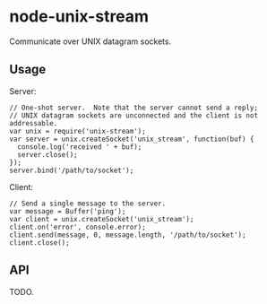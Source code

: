 # node-unix-stream

Communicate over UNIX datagram sockets.

## Usage

Server:

    // One-shot server.  Note that the server cannot send a reply;
    // UNIX datagram sockets are unconnected and the client is not addressable.
    var unix = require('unix-stream');
    var server = unix.createSocket('unix_stream', function(buf) {
      console.log('received ' + buf);
      server.close();
    });
    server.bind('/path/to/socket');

Client:

    // Send a single message to the server.
    var message = Buffer('ping');
    var client = unix.createSocket('unix_stream');
    client.on('error', console.error);
    client.send(message, 0, message.length, '/path/to/socket');
    client.close();


## API

TODO.

